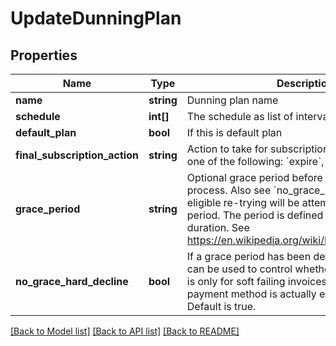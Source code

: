 # UpdateDunningPlan

## Properties
 Name                          | Type       | Description                                                                                                                                                                                                                                                         | Notes      
-------------------------------|------------|---------------------------------------------------------------------------------------------------------------------------------------------------------------------------------------------------------------------------------------------------------------------|------------
 **name**                      | **string** | Dunning plan name                                                                                                                                                                                                                                                   |
 **schedule**                  | **int[]**  | The schedule as list of intervals in days                                                                                                                                                                                                                           |
 **default_plan**              | **bool**   | If this is default plan                                                                                                                                                                                                                                             |
 **final_subscription_action** | **string** | Action to take for subscription if dunning fails, one of the following: &#x60;expire&#x60;, &#x60;on_hold&#x60;, &#x60;none&#x60;                                                                                                                                   |
 **grace_period**              | **string** | Optional grace period before starting dunning process. Also see &#x60;no_grace_hard_decline&#x60;. If eligible re-trying will be attempted in the grace period. The period is defined as an ISO-8601 duration. See https://en.wikipedia.org/wiki/ISO_8601#Durations | [optional] 
 **no_grace_hard_decline**     | **bool**   | If a grace period has been defined, this parameter can be used to control whether the grace period is only for soft failing invoices. That is, the used payment method is actually eligible for retrying. Default is true.                                          | [optional] 

[[Back to Model list]](../../README.md#documentation-for-models) [[Back to API list]](../../README.md#documentation-for-api-endpoints) [[Back to README]](../../README.md)

